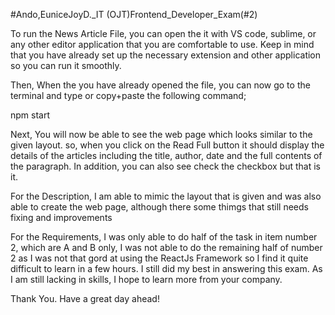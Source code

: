 #Ando,EuniceJoyD._IT (OJT)Frontend_Developer_Exam(#2)


To run the News Article File, you can open the it with VS code, sublime, or any other editor application that you are comfortable to use. Keep in mind that you have already set up the necessary extension and other application so you can run it smoothly.

Then, When the you have already opened the file, you can now go to the terminal and type or copy+paste the following command;

  npm start

Next, You will now be able to see the web page which looks similar to the given layout. so, when you click on the Read Full button it should display the details of the articles including the title, author, date and the full contents of the paragraph. In addition, you can also see check the checkbox but that is it.

For the Description, I am able to mimic the layout that is given and was also able to create the web page, although there some thimgs that still needs fixing and improvements

For the Requirements, I was only able to do half of the task in item number 2, which are A and B only, I was not able to do the remaining half of number 2 as I was not that gord at using the ReactJs Framework so I find it quite difficult to learn in a few hours. I still did my best in answering this exam. As I am still lacking in skills, I hope to learn more from your company.

Thank You. Have a great day ahead!